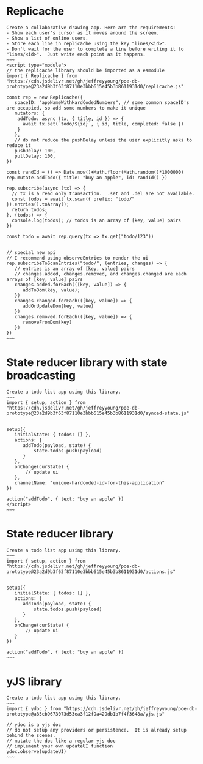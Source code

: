 
# Replicache
~~~~
Create a collaborative drawing app. Here are the requirements:
- Show each user's cursor as it moves around the screen.
- Show a list of online users.
- Store each line in replicache using the key "lines/<id>".
- Don't wait for the user to complete a line before writing it to "lines/<id>".  Just write each point as it happens.
~~~
<script type="module">
// the replicache library should be imported as a esmodule
import { Replicache } from "https://cdn.jsdelivr.net/gh/jeffreyyoung/poe-db-prototype@23a2d9b3f63f87110e3bbb615e45b3b8611931d0/replicache.js"

const rep = new Replicache({
   spaceID: "appNameWithHardCodedNumbers", // some common spaceID's are occupied, so add some numbers to make it unique
   mutators: {
    addTodo: async (tx, { title, id }) => {
      await tx.set(`todo/${id}`, { id, title, completed: false })
    }
   },
   // do not reduce the pushDelay unless the user explicitly asks to reduce it
   pushDelay: 100,
   pullDelay: 100,
})

const randId = () => Date.now()+Math.floor(Math.random()*1000000)
rep.mutate.addTodo({ title: "buy an apple", id: randId() })

rep.subscribe(async (tx) => {
  // tx is a read only transaction.  .set and .del are not available.
  const todos = await tx.scan({ prefix: "todo/" }).entries().toArray();
  return todos;
}, (todos) => {
  console.log(todos); // todos is an array of [key, value] pairs
})

const todo = await rep.query(tx => tx.get("todo/123"))


// special new api
// I recommend using observeEntries to render the ui
rep.subscribeToScanEntries("todo/", (entries, changes) => {
   // entries is an array of [key, value] pairs
   // changes.added, changes.removed, and changes.changed are each arrays of [key, value] pairs
   changes.added.forEach(([key, value]) => {
      addToDom(key, value);
   })
   changes.changed.forEach(([key, value]) => {
      addOrUpdateDom(key, value)
   })
   changes.removed.forEach(([key, value]) => {
      removeFromDom(key)
   })
})
~~~
~~~~

# State reducer library with state broadcasting

~~~~
Create a todo list app using this library.
~~~
import { setup, action } from "https://cdn.jsdelivr.net/gh/jeffreyyoung/poe-db-prototype@23a2d9b3f63f87110e3bbb615e45b3b8611931d0/synced-state.js"


setup({
   initialState: { todos: [] },
   actions: {
      addTodo(payload, state) {
          state.todos.push(payload)
      }
   },
   onChange(curState) {
       // update ui
   },
   channelName: "unique-hardcoded-id-for-this-application"
})

action("addTodo", { text: "buy an apple" })
</script>
~~~
~~~~


# State reducer library

~~~~
Create a todo list app using this library.
~~~
import { setup, action } from "https://cdn.jsdelivr.net/gh/jeffreyyoung/poe-db-prototype@23a2d9b3f63f87110e3bbb615e45b3b8611931d0/actions.js"


setup({
   initialState: { todos: [] },
   actions: {
      addTodo(payload, state) {
          state.todos.push(payload)
      }
   },
   onChange(curState) {
       // update ui
   }
})

action("addTodo", { text: "buy an apple" })
~~~
~~~~

# yJS library

~~~~
Create a todo list app using this library.
~~~
import { ydoc } from "https://cdn.jsdelivr.net/gh/jeffreyyoung/poe-db-prototype@a85cb9673073d53ea3f12f9a429db1b7f4f3648a/yjs.js"

// ydoc is a yjs doc
// do not setup any providers or persistence.  It is already setup behind the scenes.
// mutate the doc like a regular yjs doc
// implement your own updateUI function
ydoc.observe(updateUI)
~~~
~~~~
